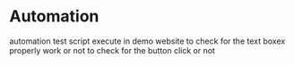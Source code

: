 # Automation
automation test script execute in demo website 
to check for the text boxex properly work or not 
to check for the button click or not
